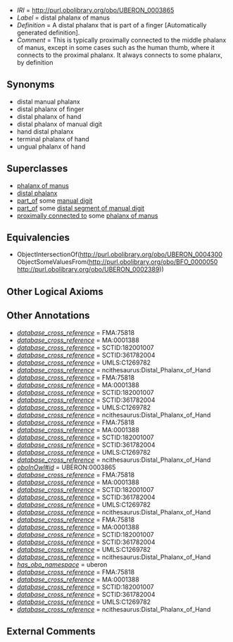  * *IRI* = http://purl.obolibrary.org/obo/UBERON_0003865
 * *Label* = distal phalanx of manus
 * *Definition* = A distal phalanx that is part of a finger [Automatically generated definition].
 * *Comment* = This is typically proximally connected to the middle phalanx of manus, except in some cases such as the human thumb, where it connects to the proximal phalanx. It always connects to some phalanx, by definition

## Synonyms

 * distal manual phalanx
 * distal phalanx of finger
 * distal phalanx of hand
 * distal phalanx of manual digit
 * hand distal phalanx
 * terminal phalanx of hand
 * ungual phalanx of hand

## Superclasses

 * [phalanx of manus](../../UBERON/36/UBERON_0001436.md)
 * [distal phalanx](../../UBERON/00/UBERON_0004300.md)
 * [part_of](../../BFO/50/BFO_0000050.md) some [manual digit](../../UBERON/89/UBERON_0002389.md)
 * [part_of](../../BFO/50/BFO_0000050.md) some [distal segment of manual digit](../../UBERON/52/UBERON_0009552.md)
 * [proximally connected to](../../core#proximally/to/core#proximally_connected_to.md) some [phalanx of manus](../../UBERON/36/UBERON_0001436.md)

## Equivalencies

 * ObjectIntersectionOf(<http://purl.obolibrary.org/obo/UBERON_0004300> ObjectSomeValuesFrom(<http://purl.obolibrary.org/obo/BFO_0000050> <http://purl.obolibrary.org/obo/UBERON_0002389>))

## Other Logical Axioms


## Other Annotations

 * *[database_cross_reference](../../ef/oboInOwl#hasDbXref.md)* = FMA:75818
 * *[database_cross_reference](../../ef/oboInOwl#hasDbXref.md)* = MA:0001388
 * *[database_cross_reference](../../ef/oboInOwl#hasDbXref.md)* = SCTID:182001007
 * *[database_cross_reference](../../ef/oboInOwl#hasDbXref.md)* = SCTID:361782004
 * *[database_cross_reference](../../ef/oboInOwl#hasDbXref.md)* = UMLS:C1269782
 * *[database_cross_reference](../../ef/oboInOwl#hasDbXref.md)* = ncithesaurus:Distal_Phalanx_of_Hand
 * *[database_cross_reference](../../ef/oboInOwl#hasDbXref.md)* = FMA:75818
 * *[database_cross_reference](../../ef/oboInOwl#hasDbXref.md)* = MA:0001388
 * *[database_cross_reference](../../ef/oboInOwl#hasDbXref.md)* = SCTID:182001007
 * *[database_cross_reference](../../ef/oboInOwl#hasDbXref.md)* = SCTID:361782004
 * *[database_cross_reference](../../ef/oboInOwl#hasDbXref.md)* = UMLS:C1269782
 * *[database_cross_reference](../../ef/oboInOwl#hasDbXref.md)* = ncithesaurus:Distal_Phalanx_of_Hand
 * *[database_cross_reference](../../ef/oboInOwl#hasDbXref.md)* = FMA:75818
 * *[database_cross_reference](../../ef/oboInOwl#hasDbXref.md)* = MA:0001388
 * *[database_cross_reference](../../ef/oboInOwl#hasDbXref.md)* = SCTID:182001007
 * *[database_cross_reference](../../ef/oboInOwl#hasDbXref.md)* = SCTID:361782004
 * *[database_cross_reference](../../ef/oboInOwl#hasDbXref.md)* = UMLS:C1269782
 * *[database_cross_reference](../../ef/oboInOwl#hasDbXref.md)* = ncithesaurus:Distal_Phalanx_of_Hand
 * *[oboInOwl#id](../../id/oboInOwl#id.md)* = UBERON:0003865
 * *[database_cross_reference](../../ef/oboInOwl#hasDbXref.md)* = FMA:75818
 * *[database_cross_reference](../../ef/oboInOwl#hasDbXref.md)* = MA:0001388
 * *[database_cross_reference](../../ef/oboInOwl#hasDbXref.md)* = SCTID:182001007
 * *[database_cross_reference](../../ef/oboInOwl#hasDbXref.md)* = SCTID:361782004
 * *[database_cross_reference](../../ef/oboInOwl#hasDbXref.md)* = UMLS:C1269782
 * *[database_cross_reference](../../ef/oboInOwl#hasDbXref.md)* = ncithesaurus:Distal_Phalanx_of_Hand
 * *[database_cross_reference](../../ef/oboInOwl#hasDbXref.md)* = FMA:75818
 * *[database_cross_reference](../../ef/oboInOwl#hasDbXref.md)* = MA:0001388
 * *[database_cross_reference](../../ef/oboInOwl#hasDbXref.md)* = SCTID:182001007
 * *[database_cross_reference](../../ef/oboInOwl#hasDbXref.md)* = SCTID:361782004
 * *[database_cross_reference](../../ef/oboInOwl#hasDbXref.md)* = UMLS:C1269782
 * *[database_cross_reference](../../ef/oboInOwl#hasDbXref.md)* = ncithesaurus:Distal_Phalanx_of_Hand
 * *[has_obo_namespace](../../ce/oboInOwl#hasOBONamespace.md)* = uberon
 * *[database_cross_reference](../../ef/oboInOwl#hasDbXref.md)* = FMA:75818
 * *[database_cross_reference](../../ef/oboInOwl#hasDbXref.md)* = MA:0001388
 * *[database_cross_reference](../../ef/oboInOwl#hasDbXref.md)* = SCTID:182001007
 * *[database_cross_reference](../../ef/oboInOwl#hasDbXref.md)* = SCTID:361782004
 * *[database_cross_reference](../../ef/oboInOwl#hasDbXref.md)* = UMLS:C1269782
 * *[database_cross_reference](../../ef/oboInOwl#hasDbXref.md)* = ncithesaurus:Distal_Phalanx_of_Hand

## External Comments

